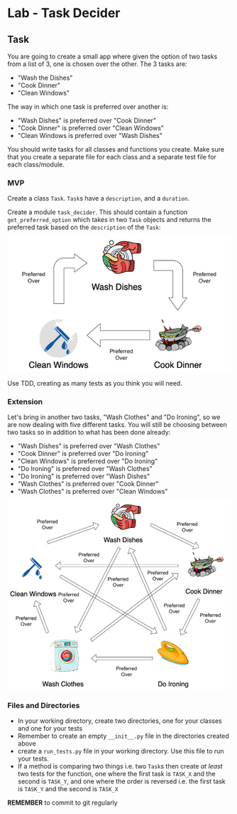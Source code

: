 # Lab - Task Decider

## Task

You are going to create a small app where given the option of two tasks from a list of 3, one is chosen over the other.  The 3 tasks are:

- "Wash the Dishes"
- "Cook Dinner"
- "Clean Windows"

The way in which one task is preferred over another is:

- "Wash Dishes" is preferred over "Cook Dinner"
- "Cook Dinner" is preferred over "Clean Windows"
- "Clean Windows is preferred over "Wash Dishes"

You should write tasks for all classes and functions you create. Make sure that you create a separate file for each class and a separate test file for each class/module.


### MVP


Create a class `Task`. `Task`s have a `description`, and a `duration`.

Create a module `task_decider`. This should contain a function `get_preferred_option` which takes in two `Task` objects and returns the preferred task based on the `description` of the `Task`:

![3 Tasks](img/3_tasks.png)

Use TDD, creating as many tests as you think you will need.

### Extension

Let's bring in another two tasks, "Wash Clothes" and "Do Ironing", so we are now dealing with five different tasks. You will still be choosing between two tasks so in addition to what has been done already:

- "Wash Dishes" is preferred over "Wash Clothes"
- "Cook Dinner" is preferred over "Do Ironing"
- "Clean Windows" is preferred over "Do Ironing"
- "Do Ironing" is preferred over "Wash Clothes"
- "Do Ironing" is preferred over "Wash Dishes"
- "Wash Clothes" is preferred over "Cook Dinner"
- "Wash Clothes" is preferred over "Clean Windows"

![5 Tasks](img/5_tasks.png)


### Files and Directories

  - In your working directory, create two directories, one for your classes and one for your tests
  - Remember to create an empty `__init__.py` file in the directories created above
  - create a `run_tests.py` file in your working directory. Use this file to run your tests.
  - If a method is comparing two things i.e. two `Task`s then create _at least_ two tests for the function, one where the first task is `TASK_X` and the second is `TASK_Y`, and one where the order is reversed i.e. the first task is `TASK_Y` and the second is `TASK_X`

**REMEMBER** to commit to git regularly



